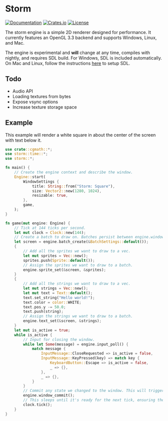 # Storm

[![Documentation](https://docs.rs/storm/badge.svg)](https://docs.rs/storm)
[![Crates.io](https://img.shields.io/crates/v/storm.svg)](https://crates.io/crates/storm)
[![License](https://img.shields.io/crates/l/storm.svg)](https://github.com/mooman219/storm/blob/master/LICENSE)

The storm engine is a simple 2D renderer designed for performance. It currently features an OpenGL 3.3 backend and supports Windows, Linux, and Mac. 

The engine is experimental and __will__ change at any time, compiles with nightly, and requires SDL build. For Windows, SDL is included automatically. On Mac and Linux, follow the instructions [here](https://github.com/Lokathor/beryllium#building) to setup SDL.

## Todo

- Audio API
- Loading textures from bytes
- Expose vsync options
- Increase texture storage space

## Example
This example will render a white square in about the center of the screen with text below it.

```rust
use crate::cgmath::*;
use storm::time::*;
use storm::*;

fn main() {
    // Create the engine context and describe the window.
    Engine::start(
        WindowSettings {
            title: String::from("Storm: Square"),
            size: Vector2::new(1280, 1024),
            resizable: true,
        },
        game,
    );
}

fn game(mut engine: Engine) {
    // Tick at 144 ticks per second.
    let mut clock = Clock::new(144);
    // Create a batch to draw on. Batches persist between engine.window_commit()'s.
    let screen = engine.batch_create(&BatchSettings::default());
    {
        // Add all the sprites we want to draw to a vec.
        let mut sprites = Vec::new();
        sprites.push(Sprite::default());
        // Assign the sprites we want to draw to a batch.
        engine.sprite_set(&screen, &sprites);
    }
    {
        // Add all the strings we want to draw to a vec.
        let mut strings = Vec::new();
        let mut text = Text::default();
        text.set_string("Hello world!");
        text.color = color::WHITE;
        text.pos.y -= 50.0;
        text.push(string);
        // Assign the strings we want to draw to a batch.
        engine.text_set(&screen, &strings);
    }
    let mut is_active = true;
    while is_active {
        // Input for closing the window.
        while let Some(message) = engine.input_poll() {
            match message {
                InputMessage::CloseRequested => is_active = false,
                InputMessage::KeyPressed(key) => match key {
                    KeyboardButton::Escape => is_active = false,
                    _ => {},
                },
                _ => {},
            }
        }
        // Commit any state we changed to the window. This will trigger a draw.
        engine.window_commit();
        // This sleeps until it's ready for the next tick, ensuring the 144 TPS we set earlier.
        clock.tick();
    }
}
```
